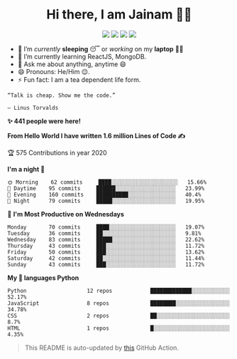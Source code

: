 <span align="center">
 <h1>Hi there, I am Jainam 👨‍💻 </h1>

[![](https://img.icons8.com/material-two-tone/32/000000/instagram-new.png)](https://instagram.com/_the_apollyon_)
[![](https://img.icons8.com/material-two-tone/32/000000/linkedin.png)](https://linkedin.com/in/jainam-desai)
[![](https://img.icons8.com/windows/32/000000/hackerrank.png)](https://www.hackerrank.com/jainamd)
[![](https://img.icons8.com/ios/32/000000/resume-website.png)](https://th3c0d3br34ker.github.io)


</span>

- 🔭 I’m *currently* **sleeping** 😴 or *working* on my **laptop** 👨‍💻
- 🌱 I’m currently learning ReactJS, MongoDB.
- 💬 Ask me about anything, anytime 😄
- 😄 Pronouns: He/Him 😌.
- ⚡ Fun fact: I am a tea dependent life form.


```
“Talk is cheap. Show me the code.”

― Linus Torvalds
```

<!--START_SECTION_PROFILE_VIEWS:readme-info-->
**✨ 441 people were here!**


<!--END_SECTION_PROFILE_VIEWS:readme-info-->

<!--START_SECTION_LINES_OF_CODE:readme-info-->
**From Hello World I have written 1.6 million Lines of Code ✍️**


<!--END_SECTION_LINES_OF_CODE:readme-info-->

<!--START_CONTRIBUTIONS:readme-info-->
🏆 575 Contributions in year 2020


<!--END_CONTRIBUTIONS:readme-info-->

<!--START_SECTION_DAILY_COMMIT:readme-info-->
**I'm a night 🦉** 

```text
🌞 Morning    62 commits     ████░░░░░░░░░░░░░░░░░░░░░   15.66% 
🌆 Daytime    95 commits     ██████░░░░░░░░░░░░░░░░░░░   23.99% 
🌃 Evening    160 commits    ██████████░░░░░░░░░░░░░░░   40.4% 
🌙 Night      79 commits     █████░░░░░░░░░░░░░░░░░░░░   19.95%

```

<!--END_SECTION_DAILY_COMMIT:readme-info-->

<!--START_SECTION_WEEKLY_COMMIT:readme-info-->
📅 **I'm Most Productive on Wednesdays** 

```text
Monday       70 commits     ████░░░░░░░░░░░░░░░░░░░░░   19.07% 
Tuesday      36 commits     ██░░░░░░░░░░░░░░░░░░░░░░░   9.81% 
Wednesday    83 commits     █████░░░░░░░░░░░░░░░░░░░░   22.62% 
Thursday     43 commits     ███░░░░░░░░░░░░░░░░░░░░░░   11.72% 
Friday       50 commits     ███░░░░░░░░░░░░░░░░░░░░░░   13.62% 
Saturday     42 commits     ██░░░░░░░░░░░░░░░░░░░░░░░   11.44% 
Sunday       43 commits     ███░░░░░░░░░░░░░░░░░░░░░░   11.72%
```

<!--END_SECTION_WEEKLY_COMMIT:readme-info-->

<!--START_SECTION_LANGUAGE:readme-info-->
**My 💖 languages Python** 

```text
Python                   12 repos            █████████████░░░░░░░░░░░░   52.17% 
JavaScript               8 repos             ████████░░░░░░░░░░░░░░░░░   34.78% 
CSS                      2 repos             ██░░░░░░░░░░░░░░░░░░░░░░░   8.7% 
HTML                     1 repos             █░░░░░░░░░░░░░░░░░░░░░░░░   4.35%
```

<!--END_SECTION_LANGUAGE:readme-info-->

> This README is auto-updated by [this](https://github.com/th3c0d3br34ker/github-readme-info) GitHub Action.

